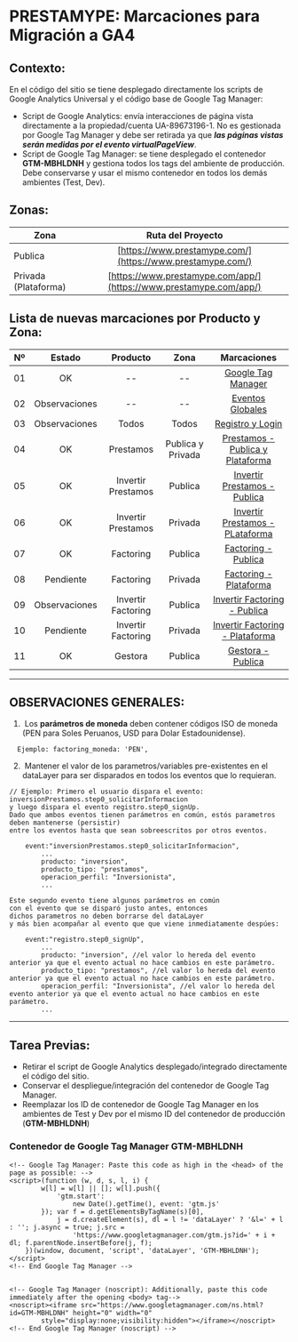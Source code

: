 # PRESTAMYPE: Marcaciones para Migración a GA4

## Contexto: 
En el código del sitio se tiene desplegado directamente los scripts de Google Analytics Universal y el código base de Google Tag Manager:

* Script de Google Analytics: envía interacciones de página vista directamente a la propiedad/cuenta UA-89673196-1. No es gestionada por Google Tag Manager y debe ser retirada ya que _**las páginas vistas serán medidas por el evento virtualPageView**_.
* Script de Google Tag Manager: se tiene desplegado el contenedor **GTM-MBHLDNH** y gestiona todos los tags del ambiente de producción. Debe conservarse y usar el mismo contenedor en todos los demás ambientes (Test, Dev).

## Zonas:
| Zona                        | Ruta del Proyecto                                                    |
| --------------------------- |:------------------------------------------------------------------:  |
| Publica                     | [https://www.prestamype.com/](https://www.prestamype.com/)           |
| Privada (Plataforma)        | [https://www.prestamype.com/app/](https://www.prestamype.com/app/)   |

## Lista de nuevas marcaciones por Producto y Zona:
|Nº  | Estado     | Producto            | Zona             | Marcaciones                                                             |
| -- |:---------: | :-----------------: |:----------------:|:-----------------------------------------------------------------------:|
| 01 | OK     | --                  | --               | [Google Tag Manager](/01-%20Google_Tag_Manager.html)                     |
| 02 | Observaciones     | --                  | --               | [Eventos Globales](/02-%20Eventos%20Globales/)                             |
| 03 | Observaciones     | Todos               | Todos            | [Registro y Login](/03-%20Registro%20y%20Login/)                             |
| 04 | OK     | Prestamos           | Publica y Privada| [Prestamos - Publica y Plataforma](/04-%20Prestamos%20-%20Zona%20Publica%20y%20Privada/) |
| 05 | OK     | Invertir Prestamos  | Publica          | [Invertir Prestamos - Publica](/05-%20Inversion%20Prestamos%20-%20Zona%20Publica/)  |
| 06 | OK     | Invertir Prestamos  | Privada          | [Invertir Prestamos - PLataforma](/06-%20Inversion%20Prestamos%20-%20Zona%20Privada/) |
| 07 | OK     | Factoring           | Publica          | [Factoring - Publica](/07-%20Factoring%20-%20Zona%20Publica/)                         |
| 08 | Pendiente     | Factoring           | Privada          | [Factoring - Plataforma](/08-%20Factoring%20-%20Zona%20Privada/)                     |
| 09 | Observaciones     | Invertir Factoring  | Publica          | [Invertir Factoring - Publica](/09-%20Inversion%20Factoring%20-%20Zona%20Publica/)   |
| 10 | Pendiente     | Invertir Factoring  | Privada          | [Invertir Factoring - Plataforma](/10-%20Inversion%20Factoring%20-%20Zona%20Privada/) |
| 11 | OK     | Gestora             | Publica          | [Gestora - Publica](/11-%20Gestora%20-%20Zona%20Publica/)                             |

***********************************
## OBSERVACIONES GENERALES:
1.  Los **parámetros de moneda** deben contener códigos ISO de moneda (PEN para Soles Peruanos, USD para Dolar Estadounidense).
```
  Ejemplo: factoring_moneda: 'PEN', 
```
2.  Mantener el valor de los parametros/variables pre-existentes en el dataLayer para ser disparados en todos los eventos que lo requieran. 
```
// Ejemplo: Primero el usuario dispara el evento: inversionPrestamos.step0_solicitarInformacion
y luego dispara el evento registro.step0_signUp.
Dado que ambos eventos tienen parámetros en común, estós parametros deben mantenerse (persistir)
entre los eventos hasta que sean sobreescritos por otros eventos.

    event:"inversionPrestamos.step0_solicitarInformacion",
        ...
        producto: "inversion",
        producto_tipo: "prestamos",
        operacion_perfil: "Inversionista",
        ...

Este segundo evento tiene algunos parámetros en común
con el evento que se disparó justo antes, entonces
dichos parametros no deben borrarse del dataLayer
y más bien acompañar al evento que que viene inmediatamente despúes:

    event:"registro.step0_signUp",
        ...
        producto: "inversion", //el valor lo hereda del evento anterior ya que el evento actual no hace cambios en este parámetro.
        producto_tipo: "prestamos", //el valor lo hereda del evento anterior ya que el evento actual no hace cambios en este parámetro.
        operacion_perfil: "Inversionista", //el valor lo hereda del evento anterior ya que el evento actual no hace cambios en este parámetro.
        ...
```
********************************
## Tarea Previas: 
* Retirar el script de Google Analytics desplegado/integrado directamente el código del sitio. 
* Conservar el despliegue/integración del contenedor de Google Tag Manager.
* Reemplazar los ID de contenedor de Google Tag Manager en los ambientes de Test y Dev por el mismo ID del contenedor de producción (**GTM-MBHLDNH**)

### Contenedor de Google Tag Manager GTM-MBHLDNH
```
<!-- Google Tag Manager: Paste this code as high in the <head> of the page as possible: -->
<script>(function (w, d, s, l, i) {
        w[l] = w[l] || []; w[l].push({
            'gtm.start':
                new Date().getTime(), event: 'gtm.js'
        }); var f = d.getElementsByTagName(s)[0],
            j = d.createElement(s), dl = l != 'dataLayer' ? '&l=' + l : ''; j.async = true; j.src =
                'https://www.googletagmanager.com/gtm.js?id=' + i + dl; f.parentNode.insertBefore(j, f);
    })(window, document, 'script', 'dataLayer', 'GTM-MBHLDNH');</script>
<!-- End Google Tag Manager -->


<!-- Google Tag Manager (noscript): Additionally, paste this code immediately after the opening <body> tag-->
<noscript><iframe src="https://www.googletagmanager.com/ns.html?id=GTM-MBHLDNH" height="0" width="0"
        style="display:none;visibility:hidden"></iframe></noscript>
<!-- End Google Tag Manager (noscript) -->
```
